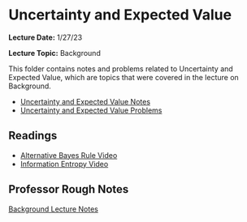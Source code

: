 # Uncertainty and Expected Value
**Lecture Date:** 1/27/23

**Lecture Topic:** Background

This folder contains notes and problems related to Uncertainty and Expected Value, which are topics that were covered in the lecture on Background.

- [Uncertainty and Expected Value Notes](https://github.com/nashita-b/cmsc320/tree/M1/Uncertainty/Notes)
- [Uncertainty and Expected Value Problems](https://github.com/nashita-b/cmsc320/tree/M1/Uncertainty/Problems)


## Readings
- [Alternative Bayes Rule Video](https://www.youtube.com/watch?v=R13BD8qKeTg)
- [Information Entropy Video](https://www.youtube.com/watch?v=2s3aJfRr9gE)

## Professor Rough Notes
[Background Lecture Notes](https://docs.google.com/document/d/1J-WUlOeb6X3ZK7eON0yCaSeDXnh1qLIsbNFJ0EliV4A/edit)
